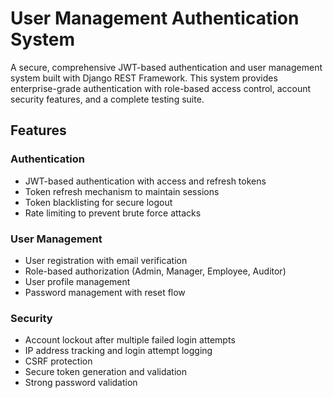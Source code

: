 # User Management Authentication System

A secure, comprehensive JWT-based authentication and user management system built with Django REST Framework. This system provides enterprise-grade authentication with role-based access control, account security features, and a complete testing suite.

## Features

### Authentication
- JWT-based authentication with access and refresh tokens
- Token refresh mechanism to maintain sessions
- Token blacklisting for secure logout
- Rate limiting to prevent brute force attacks

### User Management
- User registration with email verification
- Role-based authorization (Admin, Manager, Employee, Auditor)
- User profile management
- Password management with reset flow

### Security
- Account lockout after multiple failed login attempts
- IP address tracking and login attempt logging
- CSRF protection
- Secure token generation and validation
- Strong password validation
